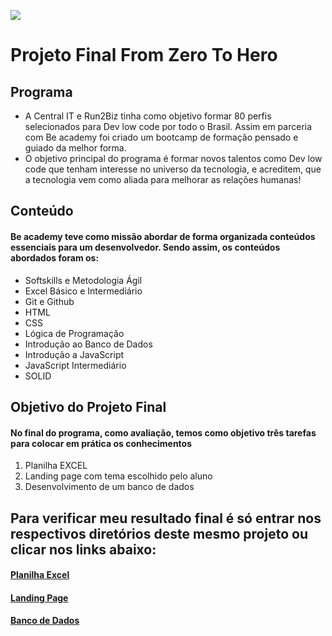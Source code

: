 ![](https://files.readme.io/b3e5630-image.png)

# Projeto Final From Zero To Hero

## Programa

- A Central IT e Run2Biz tinha como objetivo formar 80 perfis selecionados para Dev low code por todo o Brasil. Assim em parceria com Be academy foi criado um bootcamp de formação pensado e guiado da melhor forma.
- O objetivo principal do programa é formar novos talentos como Dev low code que tenham interesse no universo da tecnologia, e acreditem, que a tecnologia vem como aliada para melhorar as relações humanas!

## Conteúdo

#### Be academy teve como missão abordar de forma organizada conteúdos essenciais para um desenvolvedor. Sendo assim, os conteúdos abordados foram os:

- Softskills e Metodologia Ágil
- Excel Básico e Intermediário
- Git e Github
- HTML
- CSS
- Lógica de Programação
- Introdução ao Banco de Dados
- Introdução a JavaScript
- JavaScript Intermediário
- SOLID

## Objetivo do Projeto Final

#### No final do programa, como avaliação, temos como objetivo três tarefas para colocar em prática os conhecimentos 

1. Planilha EXCEL
2. Landing page com tema escolhido pelo aluno
3. Desenvolvimento de um banco de dados

## Para verificar meu resultado final é só entrar nos respectivos diretórios deste mesmo projeto ou clicar nos links abaixo:

#### [Planilha Excel](https://github.com/EuNetu/BeAcademy_FromZeroToHero/tree/main/Planilha_Excel)

#### [Landing Page](https://github.com/EuNetu/BeAcademy_FromZeroToHero/tree/main/Landing_Page)

#### [Banco de Dados](https://github.com/EuNetu/BeAcademy_FromZeroToHero/tree/main/Banco_de_Dados)
